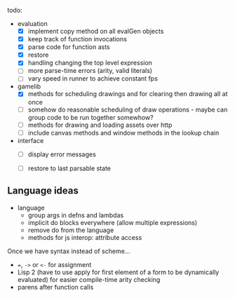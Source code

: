 todo:

* evaluation
  - [x] implement copy method on all evalGen objects
  - [x] keep track of function invocations
  - [x] parse code for function asts
  - [x] restore 
  - [x] handling changing the top level expression
  - [ ] more parse-time errors (arity, valid literals)
  - [ ] vary speed in runner to achieve constant fps

* gamelib
  - [x] methods for scheduling drawings and for clearing then drawing all at once
  - [ ] somehow do reasonable scheduling of draw operations - maybe can group
        code to be run together somewhow?
  - [ ] methods for drawing and loading assets over http
  - [ ] include canvas methods and window methods in the lookup chain

* interface
  - [ ] display error messages
  - [ ] restore to last parsable state


Language ideas
--------------

* language
  - group args in defns and lambdas
  - implicit do blocks everywhere (allow multiple expressions)
  - remove do from the language
  - methods for js interop: attribute access

Once we have syntax instead of scheme...

* `=`, `->` or `<-` for assignment
* Lisp 2 (have to use apply for first element of a form to be dynamically
  evaluated) for easier compile-time arity checking
* parens after function calls



